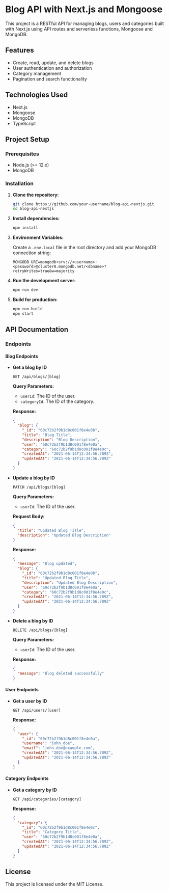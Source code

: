 # Blog API with Next.js and Mongoose

This project is a RESTful API for managing blogs, users and categories built with Next.js using API routes and serverless functions, Mongoose and MongoDB.

## Features

- Create, read, update, and delete blogs
- User authentication and authorization
- Category management
- Pagination and search functionality

## Technologies Used

- Next.js
- Mongoose
- MongoDB
- TypeScript

## Project Setup

### Prerequisites

- Node.js (>= 12.x)
- MongoDB

### Installation

1. **Clone the repository:**

   ```sh
   git clone https://github.com/your-username/blog-api-nextjs.git
   cd blog-api-nextjs
   ```

2. **Install dependencies:**

   ```sh
   npm install
   ```

3. **Environment Variables:**

   Create a `.env.local` file in the root directory and add your MongoDB connection string:

   ```env
   MONGODB_URI=mongodb+srv://<username>:<password>@cluster0.mongodb.net/<dbname>?retryWrites=true&w=majority
   ```

4. **Run the development server:**

   ```sh
   npm run dev
   ```

5. **Build for production:**

   ```sh
   npm run build
   npm start
   ```

## API Documentation

### Endpoints

#### Blog Endpoints

- **Get a blog by ID**

  ```http
  GET /api/blogs/[blog]
  ```

  **Query Parameters:**

  - `userId`: The ID of the user.
  - `categoryId`: The ID of the category.

  **Response:**

  ```json
  {
    "blog": {
      "_id": "60c72b2f9b1d8c001f8e4e0b",
      "title": "Blog Title",
      "description": "Blog Description",
      "user": "60c72b2f9b1d8c001f8e4e0a",
      "category": "60c72b2f9b1d8c001f8e4e0c",
      "createdAt": "2021-06-14T12:34:56.789Z",
      "updatedAt": "2021-06-14T12:34:56.789Z"
    }
  }
  ```

- **Update a blog by ID**

  ```http
  PATCH /api/blogs/[blog]
  ```

  **Query Parameters:**

  - `userId`: The ID of the user.

  **Request Body:**

  ```json
  {
    "title": "Updated Blog Title",
    "description": "Updated Blog Description"
  }
  ```

  **Response:**

  ```json
  {
    "message": "Blog updated",
    "blog": {
      "_id": "60c72b2f9b1d8c001f8e4e0b",
      "title": "Updated Blog Title",
      "description": "Updated Blog Description",
      "user": "60c72b2f9b1d8c001f8e4e0a",
      "category": "60c72b2f9b1d8c001f8e4e0c",
      "createdAt": "2021-06-14T12:34:56.789Z",
      "updatedAt": "2021-06-14T12:34:56.789Z"
    }
  }
  ```

- **Delete a blog by ID**

  ```http
  DELETE /api/blogs/[blog]
  ```

  **Query Parameters:**

  - `userId`: The ID of the user.

  **Response:**

  ```json
  {
    "message": "Blog deleted successfully"
  }
  ```

#### User Endpoints

- **Get a user by ID**

  ```http
  GET /api/users/[user]
  ```

  **Response:**

  ```json
  {
    "user": {
      "_id": "60c72b2f9b1d8c001f8e4e0a",
      "username": "john_doe",
      "email": "john.doe@example.com",
      "createdAt": "2021-06-14T12:34:56.789Z",
      "updatedAt": "2021-06-14T12:34:56.789Z"
    }
  }
  ```

#### Category Endpoints

- **Get a category by ID**

  ```http
  GET /api/categories/[category]
  ```

  **Response:**

  ```json
  {
    "category": {
      "_id": "60c72b2f9b1d8c001f8e4e0c",
      "title": "Category Title",
      "user": "60c72b2f9b1d8c001f8e4e0a",
      "createdAt": "2021-06-14T12:34:56.789Z",
      "updatedAt": "2021-06-14T12:34:56.789Z"
    }
  }
  ```

## License

This project is licensed under the MIT License.
